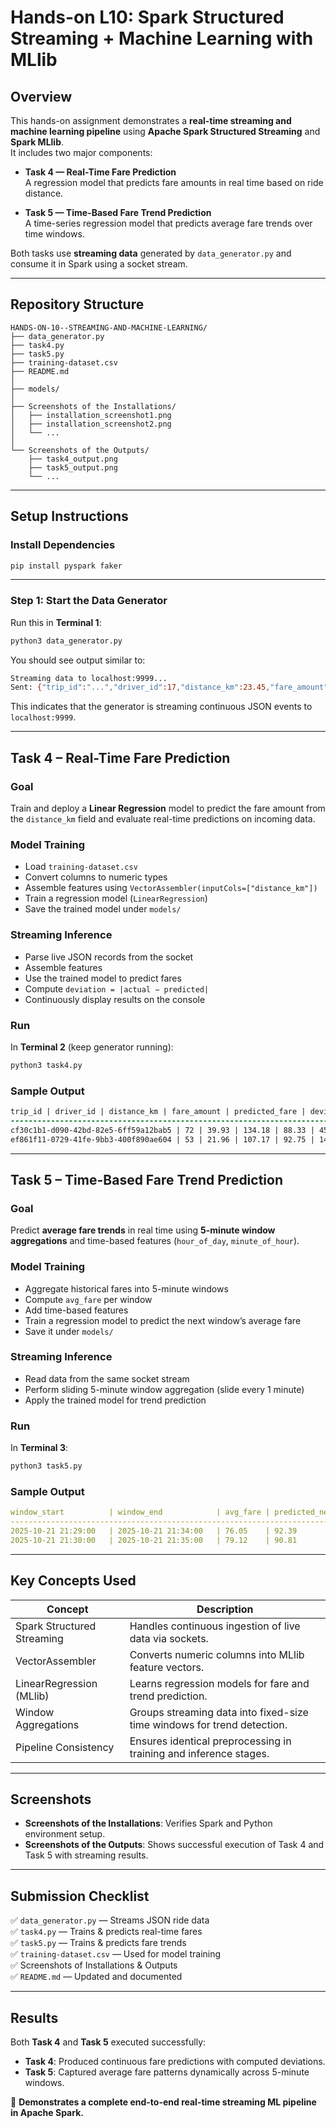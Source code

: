 # Hands-on L10: Spark Structured Streaming + Machine Learning with MLlib

## Overview
This hands-on assignment demonstrates a **real-time streaming and machine learning pipeline** using **Apache Spark Structured Streaming** and **Spark MLlib**.  
It includes two major components:

- **Task 4 — Real-Time Fare Prediction**  
  A regression model that predicts fare amounts in real time based on ride distance.

- **Task 5 — Time-Based Fare Trend Prediction**  
  A time-series regression model that predicts average fare trends over time windows.

Both tasks use **streaming data** generated by `data_generator.py` and consume it in Spark using a socket stream.

---

## Repository Structure

```
HANDS-ON-10--STREAMING-AND-MACHINE-LEARNING/
├── data_generator.py
├── task4.py
├── task5.py
├── training-dataset.csv
├── README.md
│
├── models/
│
├── Screenshots of the Installations/
│   ├── installation_screenshot1.png
│   ├── installation_screenshot2.png
│   └── ...
│
└── Screenshots of the Outputs/
    ├── task4_output.png
    ├── task5_output.png
    └── ...
```

---

## Setup Instructions

### Install Dependencies
```bash
pip install pyspark faker
```

---

### Step 1: Start the Data Generator
Run this in **Terminal 1**:
```bash
python3 data_generator.py
```

You should see output similar to:
```bash
Streaming data to localhost:9999...
Sent: {"trip_id":"...","driver_id":17,"distance_km":23.45,"fare_amount":67.20,"timestamp":"2025-10-21 17:30:00"}
```
This indicates that the generator is streaming continuous JSON events to `localhost:9999`.

---

## Task 4 – Real-Time Fare Prediction

### Goal
Train and deploy a **Linear Regression** model to predict the fare amount from the `distance_km` field and evaluate real-time predictions on incoming data.

### Model Training
* Load `training-dataset.csv`
* Convert columns to numeric types
* Assemble features using `VectorAssembler(inputCols=["distance_km"])`
* Train a regression model (`LinearRegression`)
* Save the trained model under `models/`

### Streaming Inference
* Parse live JSON records from the socket
* Assemble features
* Use the trained model to predict fares
* Compute `deviation = |actual − predicted|`
* Continuously display results on the console

### Run
In **Terminal 2** (keep generator running):
```bash
python3 task4.py
```

### Sample Output
```diff
trip_id | driver_id | distance_km | fare_amount | predicted_fare | deviation
---------------------------------------------------------------------------
cf30c1b1-d090-42bd-82e5-6ff59a12bab5 | 72 | 39.93 | 134.18 | 88.33 | 45.85
ef861f11-0729-41fe-9bb3-400f890ae604 | 53 | 21.96 | 107.17 | 92.75 | 14.41
```

---

## Task 5 – Time-Based Fare Trend Prediction

### Goal
Predict **average fare trends** in real time using **5-minute window aggregations** and time-based features (`hour_of_day`, `minute_of_hour`).

### Model Training
* Aggregate historical fares into 5-minute windows  
* Compute `avg_fare` per window  
* Add time-based features  
* Train a regression model to predict the next window’s average fare  
* Save it under `models/`

### Streaming Inference
* Read data from the same socket stream  
* Perform sliding 5-minute window aggregation (slide every 1 minute)  
* Apply the trained model for trend prediction  

### Run
In **Terminal 3**:
```bash
python3 task5.py
```

### Sample Output
```yaml
window_start          | window_end            | avg_fare | predicted_next_avg_fare
-------------------------------------------------------------------------------
2025-10-21 21:29:00   | 2025-10-21 21:34:00   | 76.05    | 92.39
2025-10-21 21:30:00   | 2025-10-21 21:35:00   | 79.12    | 90.81
```

---

## Key Concepts Used

| Concept                    |	Description                                                             |
|----------------------------|-------------------------------------------------------------------------|
| Spark Structured Streaming |	Handles continuous ingestion of live data via sockets.                  |
| VectorAssembler            |	Converts numeric columns into MLlib feature vectors.                    |
| LinearRegression (MLlib)   |	Learns regression models for fare and trend prediction.                 |
| Window Aggregations        |	Groups streaming data into fixed-size time windows for trend detection. |
| Pipeline Consistency       |	Ensures identical preprocessing in training and inference stages.       |

---

## Screenshots

- **Screenshots of the Installations**: Verifies Spark and Python environment setup.  
- **Screenshots of the Outputs**: Shows successful execution of Task 4 and Task 5 with streaming results.

---

## Submission Checklist

✅ `data_generator.py` — Streams JSON ride data  
✅ `task4.py` — Trains & predicts real-time fares  
✅ `task5.py` — Trains & predicts fare trends  
✅ `training-dataset.csv` — Used for model training  
✅ Screenshots of Installations & Outputs  
✅ `README.md` — Updated and documented  

---

## Results

Both **Task 4** and **Task 5** executed successfully:

- **Task 4**: Produced continuous fare predictions with computed deviations.  
- **Task 5**: Captured average fare patterns dynamically across 5-minute windows.

🚀 **Demonstrates a complete end-to-end real-time streaming ML pipeline in Apache Spark.**
